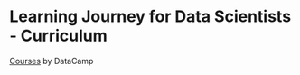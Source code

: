 # Learning Journey for Data Scientists - Curriculum 

[Courses](https://www.datacamp.com/tracks/custom-learning-journey-for-data-scientists-curriculum-intense-c06a14f6-ab3f-4b51-9699-61b2afd83af4) by DataCamp
